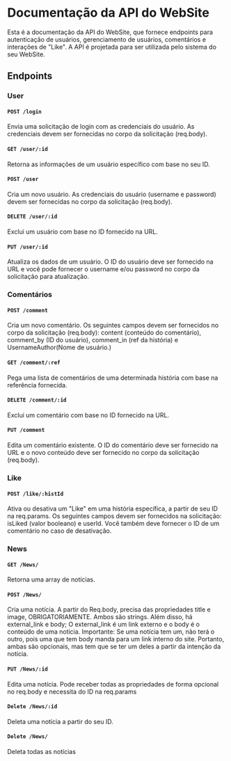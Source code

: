 # Documentação da API do WebSite

Esta é a documentação da API do WebSite, que fornece endpoints para autenticação de usuários, gerenciamento de usuários, comentários e interações de "Like". A API é projetada para ser utilizada pelo sistema do seu WebSite.

## Endpoints

### User

#### `POST /login`

Envia uma solicitação de login com as credenciais do usuário. As credenciais devem ser fornecidas no corpo da solicitação (req.body).

#### `GET /user/:id`

Retorna as informações de um usuário específico com base no seu ID.

#### `POST /user`

Cria um novo usuário. As credenciais do usuário (username e password) devem ser fornecidas no corpo da solicitação (req.body).

#### `DELETE /user/:id`

Exclui um usuário com base no ID fornecido na URL.

#### `PUT /user/:id`

Atualiza os dados de um usuário. O ID do usuário deve ser fornecido na URL e você pode fornecer o username e/ou password no corpo da solicitação para atualização.

### Comentários

#### `POST /comment`

Cria um novo comentário. Os seguintes campos devem ser fornecidos no corpo da solicitação (req.body): content (conteúdo do comentário), comment_by (ID do usuário), comment_in (ref da história) e UsernameAuthor(Nome de usuário.)

#### `GET /comment/:ref`

Pega uma lista de comentários de uma determinada história com base na referência fornecida.

#### `DELETE /comment/:id`

Exclui um comentário com base no ID fornecido na URL.

#### `PUT /comment`

Edita um comentário existente. O ID do comentário deve ser fornecido na URL e o novo conteúdo deve ser fornecido no corpo da solicitação (req.body).

### Like

#### `POST /like/:histId`
Ativa ou desativa um "Like" em uma história específica, a partir de seu ID na req.params. Os seguintes campos devem ser fornecidos na solicitação: isLiked (valor booleano) e userId. Você também deve fornecer o ID de um comentário no caso de desativação.

### News


#### `GET /News/`
Retorna uma array de notícias. 
#### `POST /News/`
Cria uma notícia. A partir do Req.body, precisa das propriedades title e image, OBRIGATORIAMENTE. Ambos são strings. Além disso, há external_link e body; O external_link é um link externo e o body é o conteúdo de uma notícia. Importante: Se uma notícia tem um, não terá o outro, pois uma que tem body manda para um link interno do site. Portanto, ambas são opcionais, mas tem que se ter um deles a partir da intenção da notícia.
#### `PUT /News/:id`
Edita uma notícia. Pode receber todas as propriedades de forma opcional no req.body e necessita do ID na req.params
#### `Delete /News/:id`
Deleta uma notícia a partir do seu ID.
#### `Delete /News/`
Deleta todas as notícias